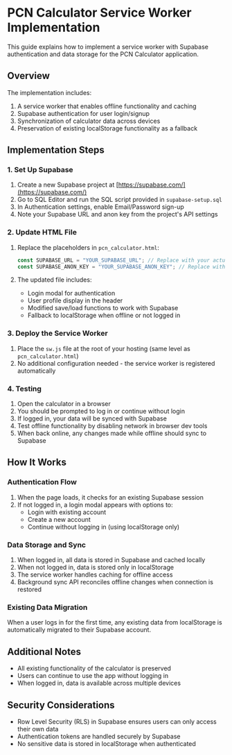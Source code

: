 # PCN Calculator Service Worker Implementation

This guide explains how to implement a service worker with Supabase authentication and data storage for the PCN Calculator application.

## Overview

The implementation includes:

1. A service worker that enables offline functionality and caching
2. Supabase authentication for user login/signup
3. Synchronization of calculator data across devices
4. Preservation of existing localStorage functionality as a fallback

## Implementation Steps

### 1. Set Up Supabase

1. Create a new Supabase project at [https://supabase.com/](https://supabase.com/)
2. Go to SQL Editor and run the SQL script provided in `supabase-setup.sql`
3. In Authentication settings, enable Email/Password sign-up
4. Note your Supabase URL and anon key from the project's API settings

### 2. Update HTML File

1. Replace the placeholders in `pcn_calculator.html`:

   ```javascript
   const SUPABASE_URL = "YOUR_SUPABASE_URL"; // Replace with your actual URL
   const SUPABASE_ANON_KEY = "YOUR_SUPABASE_ANON_KEY"; // Replace with your actual key
   ```

2. The updated file includes:
   - Login modal for authentication
   - User profile display in the header
   - Modified save/load functions to work with Supabase
   - Fallback to localStorage when offline or not logged in

### 3. Deploy the Service Worker

1. Place the `sw.js` file at the root of your hosting (same level as `pcn_calculator.html`)
2. No additional configuration needed - the service worker is registered automatically

### 4. Testing

1. Open the calculator in a browser
2. You should be prompted to log in or continue without login
3. If logged in, your data will be synced with Supabase
4. Test offline functionality by disabling network in browser dev tools
5. When back online, any changes made while offline should sync to Supabase

## How It Works

### Authentication Flow

1. When the page loads, it checks for an existing Supabase session
2. If not logged in, a login modal appears with options to:
   - Login with existing account
   - Create a new account
   - Continue without logging in (using localStorage only)

### Data Storage and Sync

1. When logged in, all data is stored in Supabase and cached locally
2. When not logged in, data is stored only in localStorage
3. The service worker handles caching for offline access
4. Background sync API reconciles offline changes when connection is restored

### Existing Data Migration

When a user logs in for the first time, any existing data from localStorage is automatically migrated to their Supabase account.

## Additional Notes

- All existing functionality of the calculator is preserved
- Users can continue to use the app without logging in
- When logged in, data is available across multiple devices

## Security Considerations

- Row Level Security (RLS) in Supabase ensures users can only access their own data
- Authentication tokens are handled securely by Supabase
- No sensitive data is stored in localStorage when authenticated
